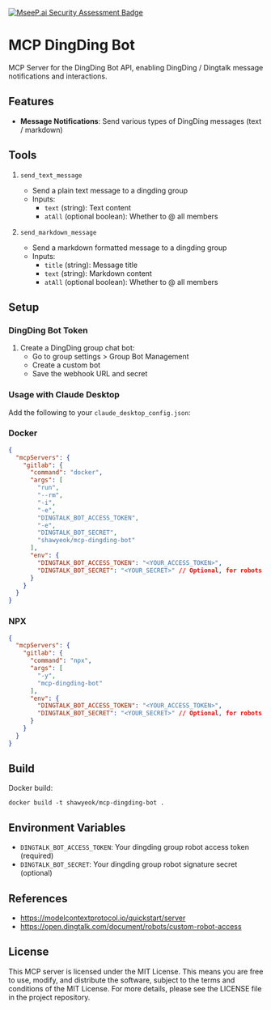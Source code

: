 [![MseeP.ai Security Assessment Badge](https://mseep.net/pr/shawyeok-mcp-dingding-bot-badge.png)](https://mseep.ai/app/shawyeok-mcp-dingding-bot)

# MCP DingDing Bot

MCP Server for the DingDing Bot API, enabling DingDing / Dingtalk message notifications and interactions.

## Features

* **Message Notifications**: Send various types of DingDing messages (text / markdown)

## Tools

1. `send_text_message`
   * Send a plain text message to a dingding group
   * Inputs:
     * `text` (string): Text content
     * `atAll` (optional boolean): Whether to @ all members

2. `send_markdown_message`
   * Send a markdown formatted message to a dingding group
   * Inputs:
     * `title` (string): Message title
     * `text` (string): Markdown content
     * `atAll` (optional boolean): Whether to @ all members

## Setup

### DingDing Bot Token

1. Create a DingDing group chat bot:
   * Go to group settings > Group Bot Management
   * Create a custom bot
   * Save the webhook URL and secret

### Usage with Claude Desktop
Add the following to your `claude_desktop_config.json`:

### Docker

```json
{
  "mcpServers": {
    "gitlab": {
      "command": "docker",
      "args": [
        "run",
        "--rm",
        "-i",
        "-e",
        "DINGTALK_BOT_ACCESS_TOKEN",
        "-e",
        "DINGTALK_BOT_SECRET",
        "shawyeok/mcp-dingding-bot"
      ],
      "env": {
        "DINGTALK_BOT_ACCESS_TOKEN": "<YOUR_ACCESS_TOKEN>",
        "DINGTALK_BOT_SECRET": "<YOUR_SECRET>" // Optional, for robots with signature verification enabled
      }
    }
  }
}
```

### NPX

```json
{
  "mcpServers": {
    "gitlab": {
      "command": "npx",
      "args": [
        "-y",
        "mcp-dingding-bot"
      ],
      "env": {
        "DINGTALK_BOT_ACCESS_TOKEN": "<YOUR_ACCESS_TOKEN>",
        "DINGTALK_BOT_SECRET": "<YOUR_SECRET>" // Optional, for robots with signature verification enabled
      }
    }
  }
}
```

## Build

Docker build:
```shell
docker build -t shawyeok/mcp-dingding-bot .
```

## Environment Variables

- `DINGTALK_BOT_ACCESS_TOKEN`: Your dingding group robot access token (required)
- `DINGTALK_BOT_SECRET`: Your dingding group robot signature secret (optional)

## References
- https://modelcontextprotocol.io/quickstart/server
- https://open.dingtalk.com/document/robots/custom-robot-access

## License

This MCP server is licensed under the MIT License. This means you are free to use, modify, and distribute the software, subject to the terms and conditions of the MIT License. For more details, please see the LICENSE file in the project repository.
